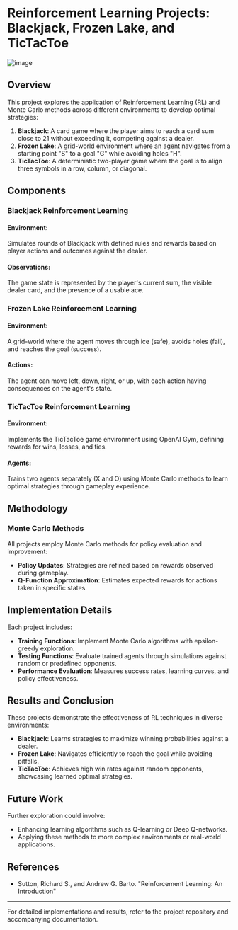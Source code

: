 # Reinforcement Learning Projects: Blackjack, Frozen Lake, and TicTacToe
![image](https://github.com/artaru/RLExperimentsNotes/assets/79018762/f6814cfd-7f74-45bd-9dfc-1ac9e0f82793)

## Overview

This project explores the application of Reinforcement Learning (RL) and Monte Carlo methods across different environments to develop optimal strategies:

1. **Blackjack**: A card game where the player aims to reach a card sum close to 21 without exceeding it, competing against a dealer.
2. **Frozen Lake**: A grid-world environment where an agent navigates from a starting point "S" to a goal "G" while avoiding holes "H".
3. **TicTacToe**: A deterministic two-player game where the goal is to align three symbols in a row, column, or diagonal.

## Components

### Blackjack Reinforcement Learning

#### Environment:
Simulates rounds of Blackjack with defined rules and rewards based on player actions and outcomes against the dealer.

#### Observations:
The game state is represented by the player's current sum, the visible dealer card, and the presence of a usable ace.

### Frozen Lake Reinforcement Learning

#### Environment:
A grid-world where the agent moves through ice (safe), avoids holes (fail), and reaches the goal (success).

#### Actions:
The agent can move left, down, right, or up, with each action having consequences on the agent's state.

### TicTacToe Reinforcement Learning

#### Environment:
Implements the TicTacToe game environment using OpenAI Gym, defining rewards for wins, losses, and ties.

#### Agents:
Trains two agents separately (X and O) using Monte Carlo methods to learn optimal strategies through gameplay experience.

## Methodology

### Monte Carlo Methods

All projects employ Monte Carlo methods for policy evaluation and improvement:
- **Policy Updates**: Strategies are refined based on rewards observed during gameplay.
- **Q-Function Approximation**: Estimates expected rewards for actions taken in specific states.

## Implementation Details

Each project includes:
- **Training Functions**: Implement Monte Carlo algorithms with epsilon-greedy exploration.
- **Testing Functions**: Evaluate trained agents through simulations against random or predefined opponents.
- **Performance Evaluation**: Measures success rates, learning curves, and policy effectiveness.

## Results and Conclusion

These projects demonstrate the effectiveness of RL techniques in diverse environments:
- **Blackjack**: Learns strategies to maximize winning probabilities against a dealer.
- **Frozen Lake**: Navigates efficiently to reach the goal while avoiding pitfalls.
- **TicTacToe**: Achieves high win rates against random opponents, showcasing learned optimal strategies.

## Future Work

Further exploration could involve:
- Enhancing learning algorithms such as Q-learning or Deep Q-networks.
- Applying these methods to more complex environments or real-world applications.

## References

- Sutton, Richard S., and Andrew G. Barto. "Reinforcement Learning: An Introduction"

---

For detailed implementations and results, refer to the project repository and accompanying documentation.
